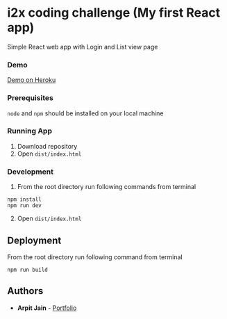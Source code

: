 # i2x coding challenge (My first React app)

Simple React web app with Login and List view page

### Demo

[Demo on Heroku](https://arpit-i2x-challenge.herokuapp.com/dist/index.html)

### Prerequisites

`node` and `npm` should be installed on your local machine

### Running App

1. Download repository
2. Open `dist/index.html`

### Development

1. From the root directory run following commands from terminal

```
npm install
npm run dev
```

2. Open `dist/index.html`

## Deployment

From the root directory run following command from terminal

```
npm run build
```

## Authors

* **Arpit Jain** - [Portfolio](http://arpitjain.me)

